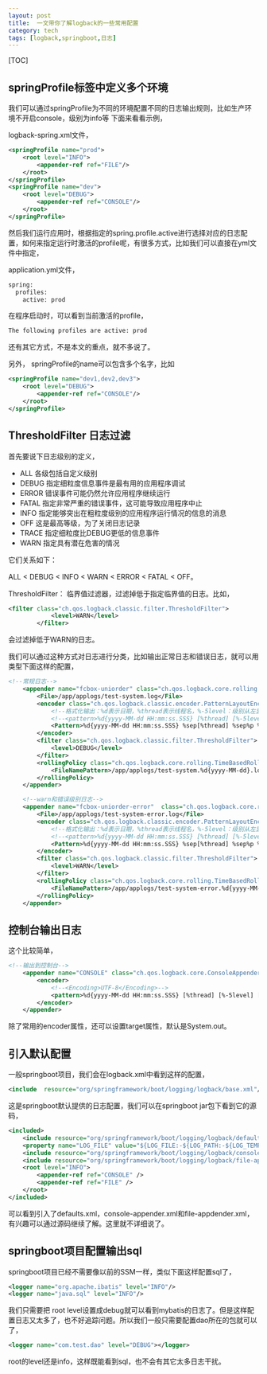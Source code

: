 ```yaml
---
layout: post
title:  一文带你了解logback的一些常用配置
category: tech
tags: [logback,springboot,日志]
---
```


[TOC]

##  springProfile标签中定义多个环境

我们可以通过springProfile为不同的环境配置不同的日志输出规则，比如生产环境不开启console，级别为info等 下面来看看示例，

logback-spring.xml文件，

```xml
<springProfile name="prod">
    <root level="INFO">
        <appender-ref ref="FILE"/>
    </root>
</springProfile>
<springProfile name="dev">  
    <root level="DEBUG">
        <appender-ref ref="CONSOLE"/>
    </root>
</springProfile>
```

然后我们运行应用时，根据指定的spring.profile.active进行选择对应的日志配置，如何来指定运行时激活的profile呢，有很多方式，比如我们可以直接在yml文件中指定，

application.yml文件，

```xml
spring:
  profiles:
    active: prod
```

在程序启动时，可以看到当前激活的profile，

```bash
The following profiles are active: prod
```

还有其它方式，不是本文的重点，就不多说了。

另外， springProfile的name可以包含多个名字，比如
```xml
<springProfile name="dev1,dev2,dev3">  
    <root level="DEBUG">
        <appender-ref ref="CONSOLE"/>
    </root>
</springProfile>
```

## ThresholdFilter 日志过滤

首先要说下日志级别的定义，

* ALL 各级包括自定义级别 
* DEBUG 指定细粒度信息事件是最有用的应用程序调试 
* ERROR 错误事件可能仍然允许应用程序继续运行 
* FATAL 指定非常严重的错误事件，这可能导致应用程序中止 
* INFO 指定能够突出在粗粒度级别的应用程序运行情况的信息的消息 
* OFF 这是最高等级，为了关闭日志记录 
* TRACE 指定细粒度比DEBUG更低的信息事件 
* WARN 指定具有潜在危害的情况

它们关系如下：

ALL < DEBUG < INFO < WARN < ERROR < FATAL < OFF。

ThresholdFilter： 临界值过滤器，过滤掉低于指定临界值的日志。比如，

```xml
<filter class="ch.qos.logback.classic.filter.ThresholdFilter">
            <level>WARN</level>
        </filter>
```

会过滤掉低于WARN的日志。

我们可以通过这种方式对日志进行分类，比如输出正常日志和错误日志，就可以用类型下面这样的配置，

```xml
<!--常规日志-->
    <appender name="fcbox-uniorder" class="ch.qos.logback.core.rolling.RollingFileAppender">
        <File>/app/applogs/test-system.log</File>
        <encoder class="ch.qos.logback.classic.encoder.PatternLayoutEncoder">
            <!--格式化输出：%d表示日期，%thread表示线程名，%-5level：级别从左显示5个字符宽度%msg：日志消息，%n是换行符-->
            <!--<pattern>%d{yyyy-MM-dd HH:mm:ss.SSS} [%thread] [%-5level] [TxId : %X{PtxId} , SpanId : %X{PspanId}] [%logger:%L] %msg%n</pattern>-->
            <Pattern>%d{yyyy-MM-dd HH:mm:ss.SSS} %sep[%thread] %sep%p %sep%c %sep[TxId : %X{PtxId} , SpanId : %X{PspanId}] %sep%msgToo%exToo%n</Pattern>
        </encoder>
        <filter class="ch.qos.logback.classic.filter.ThresholdFilter">
            <level>DEBUG</level>
        </filter>
        <rollingPolicy class="ch.qos.logback.core.rolling.TimeBasedRollingPolicy">
            <FileNamePattern>/app/applogs/test-system.%d{yyyy-MM-dd}.log</FileNamePattern>
        </rollingPolicy>
    </appender>

    <!--warn和错误级别日志-->
    <appender name="fcbox-uniorder-error"  class="ch.qos.logback.core.rolling.RollingFileAppender">
        <File>/app/applogs/test-system-error.log</File>
        <encoder class="ch.qos.logback.classic.encoder.PatternLayoutEncoder">
            <!--格式化输出：%d表示日期，%thread表示线程名，%-5level：级别从左显示5个字符宽度%msg：日志消息，%n是换行符-->
            <!--<pattern>%d{yyyy-MM-dd HH:mm:ss.SSS} [%thread] [%-5level] [TxId : %X{PtxId} , SpanId : %X{PspanId}] [%logger:%L] %msg%n</pattern>-->
            <Pattern>%d{yyyy-MM-dd HH:mm:ss.SSS} %sep[%thread] %sep%p %sep%c.%M \(%F:%L\) %sep[TxId : %X{PtxId} , SpanId : %X{PspanId}] %sep%msgToo%exToo%n</Pattern>
        </encoder>
        <filter class="ch.qos.logback.classic.filter.ThresholdFilter">
            <level>WARN</level>
        </filter>
        <rollingPolicy class="ch.qos.logback.core.rolling.TimeBasedRollingPolicy">
            <FileNamePattern>/app/applogs/test-system-error.%d{yyyy-MM-dd}.log</FileNamePattern>
        </rollingPolicy>
    </appender>
```

## 控制台输出日志

这个比较简单，

```xml
<!--输出到控制台-->
    <appender name="CONSOLE" class="ch.qos.logback.core.ConsoleAppender">
        <encoder>
            <!--<Encoding>UTF-8</Encoding>-->
            <pattern>%d{yyyy-MM-dd HH:mm:ss.SSS} [%thread] [%-5level] [%logger:%L] %msg%n</pattern>
        </encoder>
    </appender>
```

除了常用的encoder属性，还可以设置target属性，默认是System.out。


##  引入默认配置 

一般springboot项目，我们会在logback.xml中看到这样的配置，

 ```xml
 <include  resource="org/springframework/boot/logging/logback/base.xml"/>
 ```
 
这是springboot默认提供的日志配置，我们可以在springboot jar包下看到它的源码，

```xml
<included>
	<include resource="org/springframework/boot/logging/logback/defaults.xml" />
	<property name="LOG_FILE" value="${LOG_FILE:-${LOG_PATH:-${LOG_TEMP:-${java.io.tmpdir:-/tmp}}}/spring.log}"/>
	<include resource="org/springframework/boot/logging/logback/console-appender.xml" />
	<include resource="org/springframework/boot/logging/logback/file-appender.xml" />
	<root level="INFO">
		<appender-ref ref="CONSOLE" />
		<appender-ref ref="FILE" />
	</root>
</included>
```
可以看到引入了defaults.xml，console-appender.xml和file-appdender.xml，有兴趣可以通过源码继续了解。这里就不详细说了。

## springboot项目配置输出sql

springboot项目已经不需要像以前的SSM一样，类似下面这样配置sql了，

```xml
<logger name="org.apache.ibatis" level="INFO"/>
<logger name="java.sql" level="INFO"/>
```

我们只需要把 root level设置成debug就可以看到mybatis的日志了。但是这样配置日志又太多了，也不好追踪问题。所以我们一般只需要配置dao所在的包就可以了，

```xml
<logger name="com.test.dao" level="DEBUG"></logger>
```

root的level还是info，这样既能看到sql，也不会有其它太多日志干扰。